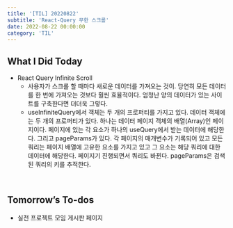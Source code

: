 ```yaml
---
title: '[TIL] 20220822'
subtitle: 'React-Query 무한 스크롤'
date: 2022-08-22 00:00:00
category: 'TIL'
---
```


## What I Did Today

- React Query Infinite Scroll
  - 사용자가 스크롤 할 때마다 새로운 데이터를 가져오는 것이. 당연히 모든 데이터를 한 번에 가져오는 것보다 훨씬 효율적이다. 엄청난 양의 데이터가 있는 사이트를 구축한다면 더더욱 그렇다.
  - useInfiniteQuery에서 객체는 두 개의 프로퍼티를 가지고 있다. 데이터 객체에는 두 개의 프로퍼티가 있다.
    하나는 데이터 페이지 객체의 배열(Array)인 페이지이다. 페이지에 있는 각 요소가 하나의 useQuery에서 받는 데이터에 해당한다.
    그리고 pageParams가 있다. 각 페이지의 매개변수가 기록되어 있고 모든 쿼리는 페이지 배열에 고유한 요소를 가지고 있고 그 요소는 해당 쿼리에 대한 데이터에 해당한다. 페이지기 진행되면서 쿼리도 바뀐다. pageParams은 검색된 쿼리의 키를 추적한다.

<br/>

## Tomorrow’s To-dos

- 실전 프로젝트 모임 게시판 페이지

  <br/>
